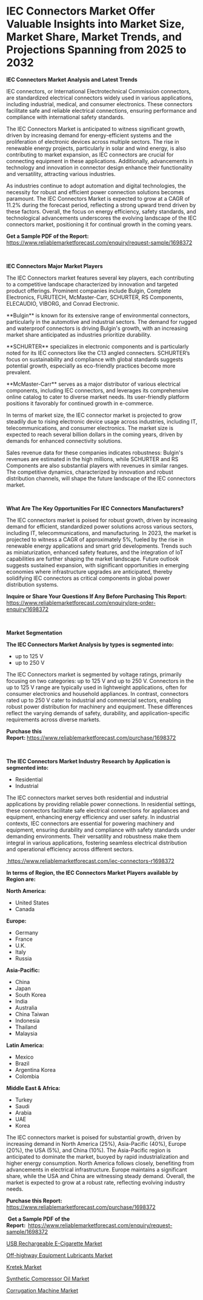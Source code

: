 <p><h1>IEC Connectors Market Offer Valuable Insights into Market Size, Market Share, Market Trends, and Projections Spanning from 2025 to 2032</h1></p><p><strong>IEC Connectors Market Analysis and Latest Trends</strong></p>
<p><p>IEC connectors, or International Electrotechnical Commission connectors, are standardized electrical connectors widely used in various applications, including industrial, medical, and consumer electronics. These connectors facilitate safe and reliable electrical connections, ensuring performance and compliance with international safety standards. </p><p>The IEC Connectors Market is anticipated to witness significant growth, driven by increasing demand for energy-efficient systems and the proliferation of electronic devices across multiple sectors. The rise in renewable energy projects, particularly in solar and wind energy, is also contributing to market expansion, as IEC connectors are crucial for connecting equipment in these applications. Additionally, advancements in technology and innovation in connector design enhance their functionality and versatility, attracting various industries.</p><p>As industries continue to adopt automation and digital technologies, the necessity for robust and efficient power connection solutions becomes paramount. The IEC Connectors Market is expected to grow at a CAGR of 11.2% during the forecast period, reflecting a strong upward trend driven by these factors. Overall, the focus on energy efficiency, safety standards, and technological advancements underscores the evolving landscape of the IEC connectors market, positioning it for continual growth in the coming years.</p></p>
<p><strong>Get a Sample PDF of the Report:&nbsp;</strong> <a href="https://www.reliablemarketforecast.com/enquiry/request-sample/1698372?utm_campaign=1893&utm_medium=2&utm_source=Github&utm_content=ia&utm_term=27032025&utm_id=iec-connectors">https://www.reliablemarketforecast.com/enquiry/request-sample/1698372</a></p>
<p>&nbsp;</p>
<p><strong>IEC Connectors Major Market Players</strong></p>
<p><p>The IEC Connectors market features several key players, each contributing to a competitive landscape characterized by innovation and targeted product offerings. Prominent companies include Bulgin, Complete Electronics, FURUTECH, McMaster-Carr, SCHURTER, RS Components, ELECAUDIO, VIBORG, and Conrad Electronic.</p><p>**Bulgin** is known for its extensive range of environmental connectors, particularly in the automotive and industrial sectors. The demand for rugged and waterproof connectors is driving Bulgin's growth, with an increasing market share anticipated as industries prioritize durability.</p><p>**SCHURTER** specializes in electronic components and is particularly noted for its IEC connectors like the C13 angled connecters. SCHURTER’s focus on sustainability and compliance with global standards suggests potential growth, especially as eco-friendly practices become more prevalent.</p><p>**McMaster-Carr** serves as a major distributor of various electrical components, including IEC connectors, and leverages its comprehensive online catalog to cater to diverse market needs. Its user-friendly platform positions it favorably for continued growth in e-commerce.</p><p>In terms of market size, the IEC connector market is projected to grow steadily due to rising electronic device usage across industries, including IT, telecommunications, and consumer electronics. The market size is expected to reach several billion dollars in the coming years, driven by demands for enhanced connectivity solutions.</p><p>Sales revenue data for these companies indicates robustness: Bulgin's revenues are estimated in the high millions, while SCHURTER and RS Components are also substantial players with revenues in similar ranges. The competitive dynamics, characterized by innovation and robust distribution channels, will shape the future landscape of the IEC connectors market.</p></p>
<p>&nbsp;</p>
<p><strong>What Are The Key Opportunities For IEC Connectors Manufacturers?</strong></p>
<p><p>The IEC connectors market is poised for robust growth, driven by increasing demand for efficient, standardized power solutions across various sectors, including IT, telecommunications, and manufacturing. In 2023, the market is projected to witness a CAGR of approximately 5%, fueled by the rise in renewable energy applications and smart grid developments. Trends such as miniaturization, enhanced safety features, and the integration of IoT capabilities are further shaping the market landscape. Future outlook suggests sustained expansion, with significant opportunities in emerging economies where infrastructure upgrades are anticipated, thereby solidifying IEC connectors as critical components in global power distribution systems.</p></p>
<p><strong>Inquire or Share Your Questions If Any Before Purchasing This Report:</strong> <a href="https://www.reliablemarketforecast.com/enquiry/pre-order-enquiry/1698372?utm_campaign=1893&utm_medium=2&utm_source=Github&utm_content=ia&utm_term=27032025&utm_id=iec-connectors">https://www.reliablemarketforecast.com/enquiry/pre-order-enquiry/1698372</a></p>
<p>&nbsp;</p>
<p><strong>Market Segmentation</strong></p>
<p><strong>The IEC Connectors Market Analysis by types is segmented into:</strong></p>
<p><ul><li>up to 125 V</li><li>up to 250 V</li></ul></p>
<p><p>The IEC Connectors market is segmented by voltage ratings, primarily focusing on two categories: up to 125 V and up to 250 V. Connectors in the up to 125 V range are typically used in lightweight applications, often for consumer electronics and household appliances. In contrast, connectors rated up to 250 V cater to industrial and commercial sectors, enabling robust power distribution for machinery and equipment. These differences reflect the varying demands of safety, durability, and application-specific requirements across diverse markets.</p></p>
<p><strong>Purchase this Report:&nbsp;</strong><a href="https://www.reliablemarketforecast.com/purchase/1698372?utm_campaign=1893&utm_medium=2&utm_source=Github&utm_content=ia&utm_term=27032025&utm_id=iec-connectors">https://www.reliablemarketforecast.com/purchase/1698372</a></p>
<p>&nbsp;</p>
<p><strong>The IEC Connectors Market Industry Research by Application is segmented into:</strong></p>
<p><ul><li>Residential</li><li>Industrial</li></ul></p>
<p><p>The IEC connectors market serves both residential and industrial applications by providing reliable power connections. In residential settings, these connectors facilitate safe electrical connections for appliances and equipment, enhancing energy efficiency and user safety. In industrial contexts, IEC connectors are essential for powering machinery and equipment, ensuring durability and compliance with safety standards under demanding environments. Their versatility and robustness make them integral in various applications, fostering seamless electrical distribution and operational efficiency across different sectors.</p></p>
<p><a href="https://www.reliablemarketforecast.com/iec-connectors-r1698372?utm_campaign=1893&utm_medium=2&utm_source=Github&utm_content=ia&utm_term=27032025&utm_id=iec-connectors">&nbsp;https://www.reliablemarketforecast.com/iec-connectors-r1698372</a></p>
<p><strong>In terms of Region, the IEC Connectors Market Players available by Region are:</strong></p>
<p>
    <p> <strong> North America: </strong>
        <ul>
            <li>United States</li>
            <li>Canada</li>
        </ul>
        </p> 
    <p> <strong> Europe: </strong>
        <ul>
            <li>Germany</li>
            <li>France</li>
            <li>U.K.</li>
            <li>Italy</li>
            <li>Russia</li>
        </ul>
        </p> 
    <p> <strong> Asia-Pacific: </strong>
        <ul>
            <li>China</li>
            <li>Japan</li>
            <li>South Korea</li>
            <li>India</li>
            <li>Australia</li>
            <li>China Taiwan</li>
            <li>Indonesia</li>
            <li>Thailand</li>
            <li>Malaysia</li>
        </ul>
        </p> 
    <p> <strong> Latin America: </strong>
        <ul>
            <li>Mexico</li>
            <li>Brazil</li>
            <li>Argentina Korea</li>
            <li>Colombia</li>
        </ul>
        </p> 
    <p> <strong> Middle East & Africa: </strong>
        <ul>
            <li>Turkey</li>
            <li>Saudi</li>
            <li>Arabia</li>
            <li>UAE</li>
            <li>Korea</li>
        </ul>
    </p>
    </p>
<p><p>The IEC connectors market is poised for substantial growth, driven by increasing demand in North America (25%), Asia-Pacific (40%), Europe (20%), the USA (5%), and China (10%). The Asia-Pacific region is anticipated to dominate the market, buoyed by rapid industrialization and higher energy consumption. North America follows closely, benefiting from advancements in electrical infrastructure. Europe maintains a significant share, while the USA and China are witnessing steady demand. Overall, the market is expected to grow at a robust rate, reflecting evolving industry needs.</p></p>
<p><strong>Purchase this Report: </strong><a href="https://www.reliablemarketforecast.com/purchase/1698372?utm_campaign=1893&utm_medium=2&utm_source=Github&utm_content=ia&utm_term=27032025&utm_id=iec-connectors">https://www.reliablemarketforecast.com/purchase/1698372</a></p>
<p>&nbsp;<strong>Get a Sample PDF of the Report:&nbsp;&nbsp;</strong><a href="https://www.reliablemarketforecast.com/enquiry/request-sample/1698372?utm_campaign=1893&utm_medium=2&utm_source=Github&utm_content=ia&utm_term=27032025&utm_id=iec-connectors">https://www.reliablemarketforecast.com/enquiry/request-sample/1698372</a></p>
<p><strong></strong></p>
<p><p><a href="https://github.com/aertsfecto0h/Market-Research-Report-List-1/blob/main/usb-rechargeable-e-cigarette-market.md?utm_campaign=1893&utm_medium=2&utm_source=Github&utm_content=ia&utm_term=27032025&utm_id=iec-connectors">USB Rechargeable E-Cigarette Market</a></p><p><a href="https://github.com/tyreinhssan/Market-Research-Report-List-1/blob/main/off-highway-equipment-lubricants-market.md?utm_campaign=1893&utm_medium=2&utm_source=Github&utm_content=ia&utm_term=27032025&utm_id=iec-connectors">Off-highway Equipment Lubricants Market</a></p><p><a href="https://github.com/luerabollevc/Market-Research-Report-List-1/blob/main/kretek-market.md?utm_campaign=1893&utm_medium=2&utm_source=Github&utm_content=ia&utm_term=27032025&utm_id=iec-connectors">Kretek Market</a></p><p><a href="https://github.com/hiwatchucuy/Market-Research-Report-List-1/blob/main/synthetic-compressor-oil-market.md?utm_campaign=1893&utm_medium=2&utm_source=Github&utm_content=ia&utm_term=27032025&utm_id=iec-connectors">Synthetic Compressor Oil Market</a></p><p><a href="https://github.com/barlevsebako/Market-Research-Report-List-1/blob/main/corrugation-machine-market.md?utm_campaign=1893&utm_medium=2&utm_source=Github&utm_content=ia&utm_term=27032025&utm_id=iec-connectors">Corrugation Machine Market</a></p></p>